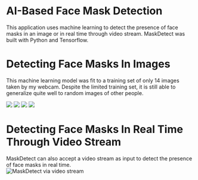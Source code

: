# AI-Based Face Mask Detection 
<p>This application uses machine learning to detect the presence of face masks in an image or in real time through video stream. MaskDetect was built with Python and Tensorflow. </p>

# Detecting Face Masks In Images
<p>This machine learning model was fit to a training set of only 14 images taken by my webcam. Despite the limited training set, it is still able to generalize quite well to random images of other people.</p>
<img src="https://i.imgur.com/c091uI5.png/">  <img src="https://i.imgur.com/j6UCSxU.png"/> <img src="https://i.imgur.com/p0rx1WO.png"/> <img src="https://i.imgur.com/HJQQxBJ.png"/>

# Detecting Face Masks In Real Time Through Video Stream
MaskDetect can also accept a video stream as input to detect the presence of face masks in real time.
<br/>
![MaskDetect via video stream](https://github.com/simonwangcode/MaskDetect/blob/master/MaskDetect%20Video%20Stream.gif)
